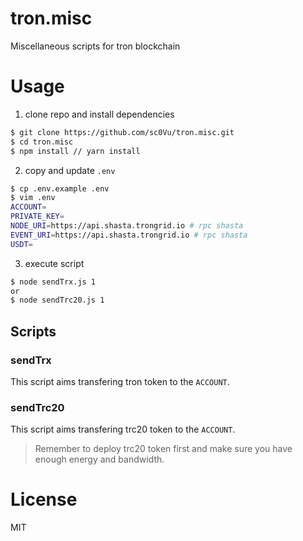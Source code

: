# tron.misc
Miscellaneous scripts for tron blockchain

# Usage
1. clone repo and install dependencies

```BASH
$ git clone https://github.com/sc0Vu/tron.misc.git
$ cd tron.misc
$ npm install // yarn install
```

2. copy and update `.env`

```BASH
$ cp .env.example .env
$ vim .env
ACCOUNT=
PRIVATE_KEY=
NODE_URI=https://api.shasta.trongrid.io # rpc shasta
EVENT_URI=https://api.shasta.trongrid.io # rpc shasta
USDT=
```

3. execute script

```BASH
$ node sendTrx.js 1
or
$ node sendTrc20.js 1
```

## Scripts

### sendTrx
This script aims transfering tron token to the `ACCOUNT`.

### sendTrc20
This script aims transfering trc20 token to the `ACCOUNT`.

> Remember to deploy trc20 token first and make sure you have enough energy and bandwidth.

# License
MIT